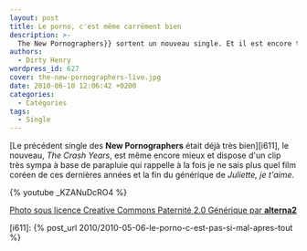 ```yaml
---
layout: post
title: Le porno, c'est même carrément bien
description: >-
  The New Pornographers}} sortent un nouveau single. Et il est encore très bien…
authors:
  - Dirty Henry
wordpress_id: 627
cover: the-new-pornographers-live.jpg
date: 2010-06-10 12:06:42 +0200
categories:
  - Catégories
tags:
  - Single
---
```


[Le précédent single des **New Pornographers** était déjà très bien][i611], le
nouveau, _The Crash Years_, est même encore mieux et dispose d'un clip très
sympa à base de parapluie qui rappelle à la fois je ne sais plus quel film
coréen de ces dernières années et la fin du générique de _Juliette, je t'aime_.

{% youtube _KZANuDcRO4 %}

[Photo sous licence Creative Commons Paternité 2.0 Générique par **alterna2**](http://www.flickr.com/photos/alterna2/2086706849/)

[i611]: {% post_url 2010/2010-05-06-le-porno-c-est-pas-si-mal-apres-tout %}
